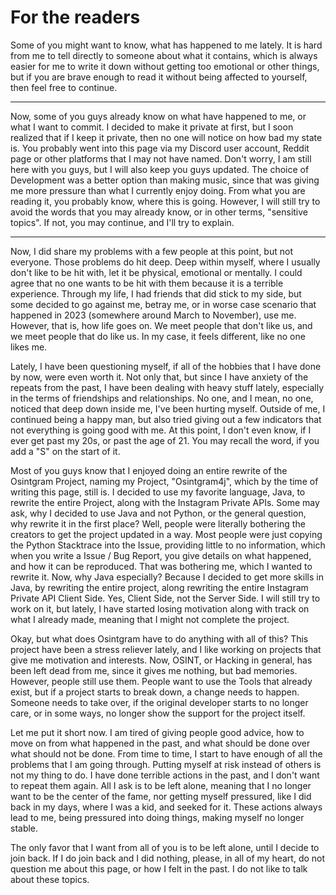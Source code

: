 # For the readers
Some of you might want to know, what has happened to me lately. It is hard from me to tell directly to someone about what it contains, which is always easier for me to write it down without getting too emotional or other things, but if you are brave enough to read it without being affected to yourself, then feel free to continue.

---

Now, some of you guys already know on what have happened to me, or what I want to commit. I decided to make it private at first, but I soon realized that if I keep it private, then no one will notice on how bad my state is. You probably went into this page via my Discord user account, Reddit page or other platforms that I may not have named. Don't worry, I am still here with you guys, but I will also keep you guys updated. The choice of Development was a better option than making music, since that was giving me more pressure than what I currently enjoy doing. From what you are reading it, you probably know, where this is going. However, I will still try to avoid the words that you may already know, or in other terms, "sensitive topics". If not, you may continue, and I'll try to explain.

---

Now, I did share my problems with a few people at this point, but not everyone. Those problems do hit deep. Deep within myself, where I usually don't like to be hit with, let it be physical, emotional or mentally. I could agree that no one wants to be hit with them because it is a terrible experience. Through my life, I had friends that did stick to my side, but some decided to go against me, betray me, or in worse case scenario that happened in 2023 (somewhere around March to November), use me. However, that is, how life goes on. We meet people that don't like us, and we meet people that do like us. In my case, it feels different, like no one likes me.

Lately, I have been questioning myself, if all of the hobbies that I have done by now, were even worth it. Not only that, but since I have anxiety of the repeats from the past, I have been dealing with heavy stuff lately, especially in the terms of friendships and relationships. No one, and I mean, no one, noticed that deep down inside me, I've been hurting myself. Outside of me, I continued being a happy man, but also tried giving out a few indicators that not everything is going good with me. At this point, I don't even know, if I ever get past my 20s, or past the age of 21. You may recall the word, if you add a "S" on the start of it.

Most of you guys know that I enjoyed doing an entire rewrite of the Osintgram Project, naming my Project, "Osintgram4j", which by the time of writing this page, still is. I decided to use my favorite language, Java, to rewrite the entire Project, along with the Instagram Private APIs. Some may ask, why I decided to use Java and not Python, or the general question, why rewrite it in the first place? Well, people were literally bothering the creators to get the project updated in a way. Most people were just copying the Python Stacktrace into the Issue, providing little to no information, which when you write a Issue / Bug Report, you give details on what happened, and how it can be reproduced. That was bothering me, which I wanted to rewrite it. Now, why Java especially? Because I decided to get more skills in Java, by rewriting the entire project, along rewriting the entire Instagram Private API Client Side. Yes, Client Side, not the Server Side. I will still try to work on it, but lately, I have started losing motivation along with track on what I already made, meaning that I might not complete the project.

Okay, but what does Osintgram have to do anything with all of this? This project have been a stress reliever lately, and I like working on projects that give me motivation and interests. Now, OSINT, or Hacking in general, has been left dead from me, since it gives me nothing, but bad memories. However, people still use them. People want to use the Tools that already exist, but if a project starts to break down, a change needs to happen. Someone needs to take over, if the original developer starts to no longer care, or in some ways, no longer show the support for the project itself.

Let me put it short now. I am tired of giving people good advice, how to move on from what happened in the past, and what should be done over what should not be done. From time to time, I start to have enough of all the problems that I am going through. Putting myself at risk instead of others is not my thing to do. I have done terrible actions in the past, and I don't want to repeat them again. All I ask is to be left alone, meaning that I no longer want to be the center of the fame, nor getting myself pressured, like I did back in my days, where I was a kid, and seeked for it. These actions always lead to me, being pressured into doing things, making myself no longer stable.

The only favor that I want from all of you is to be left alone, until I decide to join back. If I do join back and I did nothing, please, in all of my heart, do not question me about this page, or how I felt in the past. I do not like to talk about these topics.
